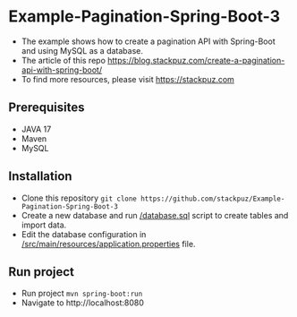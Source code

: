 # Example-Pagination-Spring-Boot-3
- The example shows how to create a pagination API with Spring-Boot and using MySQL as a database.
- The article of this repo https://blog.stackpuz.com/create-a-pagination-api-with-spring-boot/
- To find more resources, please visit https://stackpuz.com

## Prerequisites
- JAVA 17
- Maven
- MySQL

## Installation
- Clone this repository `git clone https://github.com/stackpuz/Example-Pagination-Spring-Boot-3`
- Create a new database and run [/database.sql](/database.sql) script to create tables and import data.
- Edit the database configuration in [/src/main/resources/application.properties](/src/main/resources/application.properties) file.

## Run project

- Run project `mvn spring-boot:run`
- Navigate to http://localhost:8080